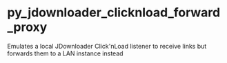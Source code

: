 # py_jdownloader_clicknload_forward_proxy
Emulates a local JDownloader Click'nLoad listener to receive links but forwards them to a LAN instance instead
